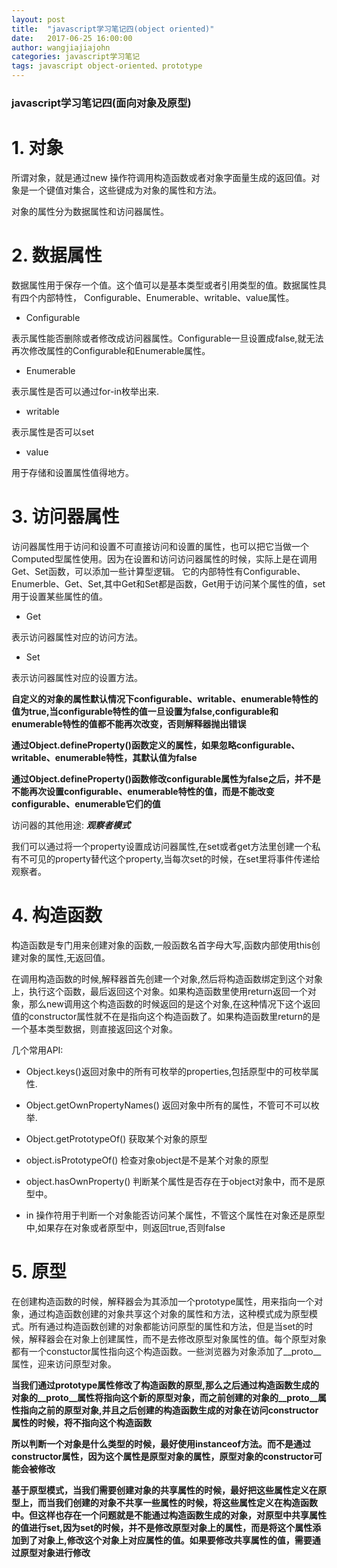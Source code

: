 ```yaml
---
layout: post
title:  "javascript学习笔记四(object oriented)"
date:   2017-06-25 16:00:00
author: wangjiajiajohn
categories: javascript学习笔记
tags: javascript object-oriented、prototype
---
```



### javascript学习笔记四(面向对象及原型)


# 1.  对象

所谓对象，就是通过new 操作符调用构造函数或者对象字面量生成的返回值。对象是一个键值对集合，这些键成为对象的属性和方法。

对象的属性分为数据属性和访问器属性。

# 2. 数据属性

数据属性用于保存一个值。这个值可以是基本类型或者引用类型的值。数据属性具有四个内部特性，
Configurable、Enumerable、writable、value属性。

  * Configurable

  表示属性能否删除或者修改成访问器属性。Configurable一旦设置成false,就无法再次修改属性的Configurable和Enumerable属性。

  * Enumerable

  表示属性是否可以通过for-in枚举出来.

  * writable

  表示属性是否可以set

  * value

  用于存储和设置属性值得地方。

 
# 3. 访问器属性

 访问器属性用于访问和设置不可直接访问和设置的属性，也可以把它当做一个Computed型属性使用。因为在设置和访问访问器属性的时候，实际上是在调用Get、Set函数，可以添加一些计算型逻辑。
 它的内部特性有Configurable、Enumerble、Get、Set,其中Get和Set都是函数，Get用于访问某个属性的值，set用于设置某些属性的值。

  * Get 

  表示访问器属性对应的访问方法。

  * Set

  表示访问器属性对应的设置方法。

 **自定义的对象的属性默认情况下configurable、writable、enumerable特性的值为true,当configurable特性的值一旦设置为false,configurable和enumerable特性的值都不能再次改变，否则解释器抛出错误**


 **通过Object.defineProperty()函数定义的属性，如果忽略configurable、writable、enumerable特性，其默认值为false**


  **通过Object.defineProperty()函数修改configurable属性为false之后，并不是不能再次设置configurable、enumerable特性的值，而是不能改变configurable、enumerable它们的值**


  访问器的其他用途: **_观察者模式_**

  我们可以通过将一个property设置成访问器属性,在set或者get方法里创建一个私有不可见的property替代这个property,当每次set的时候，在set里将事件传递给观察者。


# 4. 构造函数

构造函数是专门用来创建对象的函数,一般函数名首字母大写,函数内部使用this创建对象的属性,无返回值。

在调用构造函数的时候,解释器首先创建一个对象,然后将构造函数绑定到这个对象上，执行这个函数，最后返回这个对象。如果构造函数里使用return返回一个对象，那么new调用这个构造函数的时候返回的是这个对象,在这种情况下这个返回值的constructor属性就不在是指向这个构造函数了。如果构造函数里return的是一个基本类型数据，则直接返回这个对象。

几个常用API:

   * Object.keys()返回对象中的所有可枚举的properties,包括原型中的可枚举属性.

   * Object.getOwnPropertyNames() 返回对象中所有的属性，不管可不可以枚举.

   * Object.getPrototypeOf() 获取某个对象的原型

   * object.isPrototypeOf() 检查对象object是不是某个对象的原型

   * object.hasOwnProperty() 判断某个属性是否存在于object对象中，而不是原型中。

   * in 操作符用于判断一个对象能否访问某个属性，不管这个属性在对象还是原型中,如果存在对象或者原型中，则返回true,否则false




# 5. 原型

在创建构造函数的时候，解释器会为其添加一个prototype属性，用来指向一个对象，通过构造函数创建的对象共享这个对象的属性和方法，这种模式成为原型模式。所有通过构造函数创建的对象都能访问原型的属性和方法，但是当set的时候，解释器会在对象上创建属性，而不是去修改原型对象属性的值。每个原型对象
都有一个constuctor属性指向这个构造函数。一些浏览器为对象添加了__proto__属性，迎来访问原型对象。

**当我们通过prototype属性修改了构造函数的原型,那么之后通过构造函数生成的对象的__proto__属性将指向这个新的原型对象，而之前创建的对象的__proto__属性指向之前的原型对象,并且之后创建的构造函数生成的对象在访问constructor属性的时候，将不指向这个构造函数**


**所以判断一个对象是什么类型的时候，最好使用instanceof方法。而不是通过constructor属性，因为这个属性是原型对象的属性，原型对象的constructor可能会被修改**


**基于原型模式，当我们需要创建对象的共享属性的时候，最好把这些属性定义在原型上，而当我们创建的对象不共享一些属性的时候，将这些属性定义在构造函数中。但这样也存在一个问题就是不能通过构造函数生成的对象，对原型中共享属性的值进行set,因为set的时候，并不是修改原型对象上的属性，而是将这个属性添加到了对象上,修改这个对象上对应属性的值。如果要修改共享属性的值，需要通过原型对象进行修改**







